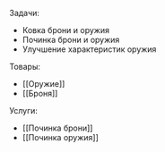 Задачи: 
- Ковка брони и оружия
- Починка брони и оружия
- Улучшение характеристик оружия

Товары:
- [[Оружие]]
- [[Броня]]

Услуги:
- [[Починка брони]]
- [[Починка оружия]]